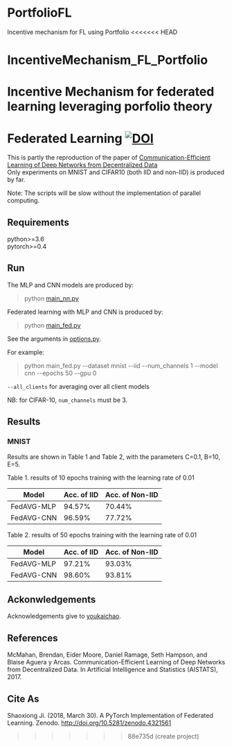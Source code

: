 # PortfolioFL
Incentive mechanism for FL using Portfolio
<<<<<<< HEAD
# IncentiveMechanism_FL_Portfolio
Incentive Mechanism for federated learning leveraging porfolio theory
=======
# Federated Learning [![DOI](https://zenodo.org/badge/DOI/10.5281/zenodo.4321561.svg)](https://doi.org/10.5281/zenodo.4321561)

This is partly the reproduction of the paper of [Communication-Efficient Learning of Deep Networks from Decentralized Data](https://arxiv.org/abs/1602.05629)   
Only experiments on MNIST and CIFAR10 (both IID and non-IID) is produced by far.

Note: The scripts will be slow without the implementation of parallel computing. 

## Requirements
python>=3.6  
pytorch>=0.4

## Run

The MLP and CNN models are produced by:
> python [main_nn.py](main_nn.py)

Federated learning with MLP and CNN is produced by:
> python [main_fed.py](main_fed.py)

See the arguments in [options.py](utils/options.py). 

For example:
> python main_fed.py --dataset mnist --iid --num_channels 1 --model cnn --epochs 50 --gpu 0  

`--all_clients` for averaging over all client models

NB: for CIFAR-10, `num_channels` must be 3.

## Results
### MNIST
Results are shown in Table 1 and Table 2, with the parameters C=0.1, B=10, E=5.

Table 1. results of 10 epochs training with the learning rate of 0.01

| Model     | Acc. of IID | Acc. of Non-IID|
| -----     | -----       | ----           |
| FedAVG-MLP|  94.57%     | 70.44%         |
| FedAVG-CNN|  96.59%     | 77.72%         |

Table 2. results of 50 epochs training with the learning rate of 0.01

| Model     | Acc. of IID | Acc. of Non-IID|
| -----     | -----       | ----           |
| FedAVG-MLP| 97.21%      | 93.03%         |
| FedAVG-CNN| 98.60%      | 93.81%         |


## Ackonwledgements
Acknowledgements give to [youkaichao](https://github.com/youkaichao).

## References
McMahan, Brendan, Eider Moore, Daniel Ramage, Seth Hampson, and Blaise Aguera y Arcas. Communication-Efficient Learning of Deep Networks from Decentralized Data. In Artificial Intelligence and Statistics (AISTATS), 2017.

## Cite As
Shaoxiong Ji. (2018, March 30). A PyTorch Implementation of Federated Learning. Zenodo. http://doi.org/10.5281/zenodo.4321561


>>>>>>> 88e735d (create project)
